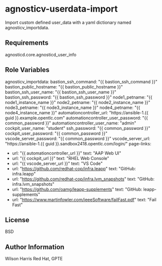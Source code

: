 # agnosticv-userdata-import

Import custom defined user_data with a yaml dictionary named agnosticv_importdata.

## Requirements
agnosticd.core.agnosticd_user_info

## Role Variables

agnosticv_importdata:
  bastion_ssh_command: "{{ bastion_ssh_command }}"
  bastion_public_hostname: "{{ bastion_public_hostname }}"
  bastion_ssh_user_name: "{{ bastion_ssh_user_name }}"
  bastion_ssh_password: "{{ bastion_ssh_password }}"
  node1_petname: "{{ node1_instance_name }}"
  node2_petname: "{{ node2_instance_name }}"
  node3_petname: "{{ node3_instance_name }}"
  node4_petname: "{{ node4_instance_name }}"
  automationcontroller_url: "https://ansible-1.{{ guid }}.example.opentlc.com"
  automationcontroller_user_password: "{{ common_password }}"
  automationcontroller_user_name: "admin"
  cockpit_user_name: "student"
  ssh_password: "{{ common_password }}"
  cockpit_user_password: "{{ common_password }}"
  vscode_server_password: "{{ common_password }}"
  vscode_server_url: "https://ansible-1.{{ guid }}.sandbox2418.opentlc.com/login/"
  page-links:
  - url: "{{ automationcontroller_url }}"
    text: "AAP Web UI"
  - url: "{{ cockpit_url }}"
    text: "RHEL Web Console"
  - url: "{{ vscode_server_url }}"
    text: "VS Code"
  - url: "https://github.com/redhat-cop/infra.leapp"
    text: "GitHub: infra.leapp"
  - url: "https://github.com/redhat-cop/infra.lvm_snapshots"
    text: "GitHub: infra.lvm_snapshots"
  - url: "https://github.com/oamg/leapp-supplements"
    text: "GitHub: leapp-supplements"
  - url: "https://www.martinfowler.com/ieeeSoftware/failFast.pdf"
    text: "Fail Fast"

License
-------

BSD

Author Information
------------------
Wilson Harris
Red Hat, GPTE
